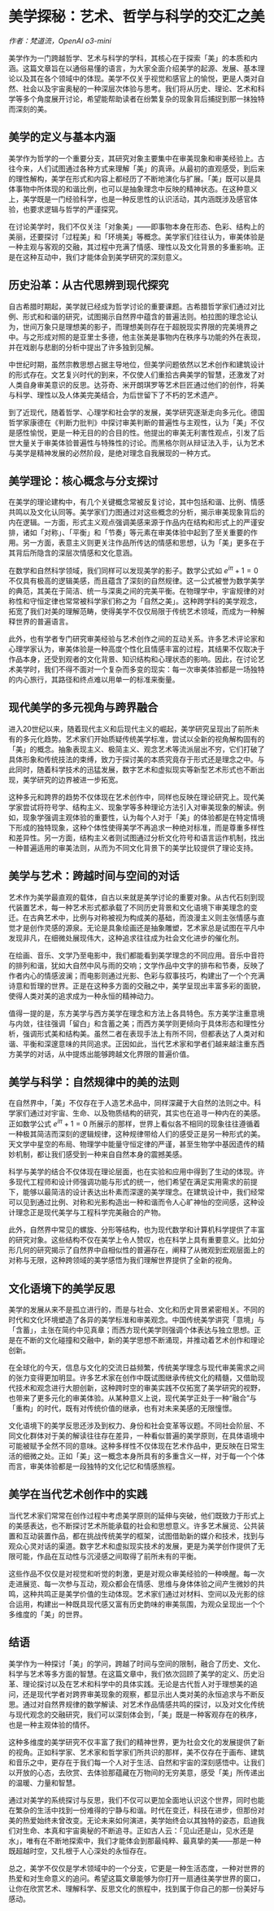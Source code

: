 # 美学探秘：艺术、哲学与科学的交汇之美

*作者：梵道流，OpenAI o3-mini*

美学作为一门跨越哲学、艺术与科学的学科，其核心在于探索「美」的本质和内涵。这篇文章旨在以通俗易懂的语言，为大家全面介绍美学的起源、发展、基本理论以及其在各个领域中的体现。美学不仅关乎视觉和感官上的愉悦，更是人类对自然、社会以及宇宙奥秘的一种深层次体验与思考。我们将从历史、理论、艺术和科学等多个角度展开讨论，希望能帮助读者在纷繁复杂的现象背后捕捉到那一抹独特而深刻的美。

## 美学的定义与基本内涵

美学作为哲学的一个重要分支，其研究对象主要集中在审美现象和审美经验上。古往今来，人们试图通过各种方式来理解「美」的真谛。从最初的直观感受，到后来的理性解构，美学在形式和内容上都经历了不断地演化与扩展。「美」既可以是具体事物中所体现的和谐比例，也可以是抽象理念中反映的精神状态。在这种意义上，美学既是一门经验科学，也是一种反思性的认识活动，其内涵既涉及感官体验，也要求逻辑与哲学的严谨探究。

在讨论美学时，我们不仅关注「对象美」——即事物本身在形态、色彩、结构上的美丽，还要探讨「过程美」和「环境美」等概念。美学家们往往认为，审美体验是一种主观与客观的交融，其过程中充满了情感、理性以及文化背景的多重影响。正是在这种互动中，我们才能体会到美学研究的深刻意义。

## 历史沿革：从古代思辨到现代探究

自古希腊时期起，美学就已经成为哲学讨论的重要课题。古希腊哲学家们通过对比例、形式和和谐的研究，试图揭示自然界中蕴含的普遍法则。柏拉图的理念论认为，世间万象只是理想美的影子，而理想美则存在于超脱现实界限的完美境界之中。与之形成对照的是亚里士多德，他主张美是事物内在秩序与功能的外在表现，并在戏剧与悲剧的分析中提出了许多独到见解。

中世纪时期，虽然宗教思想占据主导地位，但美学问题依然以艺术创作和建筑设计的形式存在。文艺复兴时代的到来，不仅使人们重拾古典美学的智慧，还激发了对人类自身审美意识的反思。达芬奇、米开朗琪罗等艺术巨匠通过他们的创作，将美与科学、理性以及人体美完美结合，为后世留下了不朽的艺术遗产。

到了近现代，随着哲学、心理学和社会学的发展，美学研究逐渐走向多元化。德国哲学家康德在《判断力批判》中探讨审美判断的普遍性与主观性，认为「美」不仅是感性愉悦，更是一种无目的的合目的性。他提出的审美无利害性观点，引发了后世大量关于审美体验普遍性与特殊性的讨论。而黑格尔则从辩证法入手，认为艺术与美学是精神发展的必然阶段，是绝对理念自我展现的一种方式。

## 美学理论：核心概念与分支探讨

在美学的理论建构中，有几个关键概念常被反复讨论，其中包括和谐、比例、情感共鸣以及文化认同等。美学家们力图通过对这些概念的分析，揭示审美现象背后的内在逻辑。一方面，形式主义观点强调美感来源于作品内在结构和形式上的严谨安排，诸如「对称」、「平衡」和「节奏」等元素在审美体验中起到了至关重要的作用。另一方面，表意主义则更关注作品所传达的情感和思想，认为「美」更多在于其背后所隐含的深层次情感和文化意涵。

在数学和自然科学领域，我们同样可以发现美学的影子。数学公式如 $e^{i\pi} + 1 = 0$ 不仅具有极高的逻辑美感，而且蕴含了深刻的自然规律。这一公式被誉为数学美学的典范，其美在于简洁、统一与深奥之间的完美平衡。在物理学中，宇宙规律的对称性和守恒定律也常常被科学家们称之为「自然之美」。这种跨学科的美学观念，拓宽了我们对美的理解范畴，使得美学不仅仅局限于传统艺术领域，而成为一种解释世界的普遍语言。

此外，也有学者专门研究审美经验与艺术创作之间的互动关系。许多艺术评论家和心理学家认为，审美体验是一种高度个性化且情感丰富的过程，其结果不仅取决于作品本身，还受到观者的文化背景、知识结构和心理状态的影响。因此，在讨论艺术美学时，我们不得不面对一个复杂而多变的现实：每一次审美体验都是一场独特的内心旅行，其路径和终点难以用单一的标准来衡量。

## 现代美学的多元视角与跨界融合

进入20世纪以来，随着现代主义和后现代主义的崛起，美学研究呈现出了前所未有的多元化趋势。艺术家们开始质疑传统美学标准，尝试以全新的视角解构固有的「美」的概念。抽象表现主义、极简主义、观念艺术等流派层出不穷，它们打破了具体形象和传统技法的束缚，致力于探讨美的本质究竟存于形式还是理念之中。与此同时，随着科学技术的迅猛发展，数字艺术和虚拟现实等新型艺术形式也不断出现，美学研究的边界被进一步拓宽。

这种多元和跨界的趋势不仅体现在艺术创作中，同样也反映在理论研究上。现代美学家尝试将符号学、结构主义、现象学等多种理论方法引入对审美现象的解读。例如，现象学强调主观体验的重要性，认为每个人对于「美」的体验都是在特定情境下形成的独特现象，这种个体性使得美学不再追求一种绝对标准，而是尊重多样性和差异性。另一方面，结构主义者则试图通过分析文化符号和语言运作机制，找出一种普遍适用的审美法则，从而为不同文化背景下的美学比较提供了理论支持。

## 美学与艺术：跨越时间与空间的对话

艺术作为美学最直观的载体，自古以来就是美学讨论的重要对象。从古代石刻到现代装置艺术，每一种艺术形式都承载了不同历史背景和文化语境下审美理念的变迁。在古典艺术中，比例与对称被视为构成美的基础，而浪漫主义则主张情感与直觉才是创作灵感的源泉。无论是具象绘画还是抽象雕塑，艺术家总是试图在平凡中发现非凡，在细微处展现伟大，这种追求往往成为社会文化进步的催化剂。

在绘画、音乐、文学乃至电影中，我们都能看到美学理念的不同应用。音乐中音符的排列和谐，犹如大自然中风与雨的交响；文学作品中文字的排布和节奏，反映了作者内心的情感波澜；而电影则通过光影、色彩与叙事技巧，构建出了一个个充满诗意和哲理的世界。正是在这种多方面的交融之中，美学呈现出丰富多彩的面貌，使得人类对美的追求成为一种永恒的精神动力。

值得一提的是，东方美学与西方美学在理念和方法上各具特色。东方美学注重意境与内敛，往往强调「留白」和含蓄之美；而西方美学则更倾向于具体形态和理性分析，强调形式美和结构美。虽然二者在表现手法上有所不同，但都表达了人类对和谐、平衡和深邃意味的共同追求。正因如此，当代艺术家和学者们越来越注重东西方美学的对话，从中提炼出能够跨越文化界限的普遍价值。

## 美学与科学：自然规律中的美的法则

在自然界中，「美」不仅存在于人造艺术品中，同样深藏于大自然的法则之中。科学家们通过对宇宙、生命、以及物质结构的研究，其实也在追寻一种内在的美感。正如数学公式 $e^{i\pi} + 1 = 0$ 所展示的那样，世界上看似各不相同的现象往往遵循着一种极其简洁而深刻的逻辑规律，这种规律带给人们的感受正是另一种形式的美。天文学中星空的布局、物理学中能量守恒定律的严谨，甚至生物学中基因遗传的精妙机制，都让我们感受到一种来自自然本身的震撼美感。

科学与美学的结合不仅体现在理论层面，也在实验和应用中得到了生动的体现。许多现代工程师和设计师强调功能与形式的统一，他们希望在满足实用需求的前提下，能够以最简洁的设计表达出朴素而深邃的美学理念。在建筑设计中，我们经常可以见到通过比例、对称和光影构造出一种和谐而令人心旷神怡的空间感，这种设计理念正是现代美学与工程科学完美融合的产物。

此外，自然界中常见的螺旋、分形等结构，也为现代数学和计算机科学提供了丰富的研究对象。这些结构不仅在美学上令人赞叹，也在科学上具有重要意义。比如分形几何的研究揭示了自然界中自相似性的普遍存在，阐释了从微观到宏观层面上的对称与无限，这种跨领域的美学感悟为我们理解世界提供了全新的视角。

## 文化语境下的美学反思

美学的发展从来不是孤立进行的，而是与社会、文化和历史背景紧密相关。不同的时代和文化环境塑造了各异的美学标准和审美观念。中国传统美学讲究「意境」与「含蓄」，主张在简约中见真章；而西方现代美学则强调个体表达与独立思想。正是在不断的文化碰撞和交融中，新的美学思想不断涌现，并推动着艺术创作和理论创新。

在全球化的今天，信息与文化的交流日益频繁，传统美学理念与现代审美需求之间的张力变得更加明显。许多艺术家在创作中既试图继承传统文化的精髓，又借助现代技术和观念进行大胆创新，这种跨时空的审美实践不仅拓宽了美学研究的视野，也带来了更多元化的审美体验。从某种意义上说，现代美学正处于一种“融合”与「重构」的时代，既有对传统价值的继承，也有对未来美感的无限憧憬。

文化语境下的美学反思还涉及到权力、身份和社会变革等议题。不同社会阶层、不同文化群体对于美的解读往往存在差异，一种看似普遍的美学原则，在具体语境中可能被赋予全然不同的意味。这种多样性不仅体现在艺术作品中，更反映在日常生活的细微之处。正如「美」这一概念本身所具有的多重含义一样，对于每一个个体而言，审美体验都是一段独特的文化记忆和情感旅程。

## 美学在当代艺术创作中的实践

当代艺术家们常常在创作过程中考虑美学原则的延伸与突破，他们既致力于形式上的美感表达，也不断探讨艺术所能承载的社会和思想意义。许多艺术展览、公共装置和互动装置作品，都在挑战传统美学的框架，试图借助新的媒介和技术，找到与观众心灵对话的渠道。数字艺术和虚拟现实技术的发展，更是为美学创作提供了无限可能，作品在互动性与沉浸感之间取得了前所未有的平衡。

这些作品不仅仅是对视觉和听觉的刺激，更是对观众审美经验的一种唤醒。每一次走进展览、每一次参与互动，观众都会在情感、思维与身体体验之间产生微妙的共鸣，这种共鸣正是美学价值的生动体现。艺术家们通过对材料、空间以及光影的综合运用，构建出一种既具现代感又富有历史韵味的审美氛围，为观众呈现出一个个多维度的「美」的世界。

## 结语

美学作为一种探讨「美」的学问，跨越了时间与空间的限制，融合了历史、文化、科学与艺术等多方面的智慧。在这篇文章中，我们依次回顾了美学的定义、历史沿革、理论探讨以及在艺术和科学中的具体实践。无论是古代哲人对于理想美的追问，还是现代学者对跨界审美现象的观察，都显示出人类对美的永恒追求与不断反思。通过对自然界规律的数学解读、对艺术作品情感共鸣的探讨，以及对文化传统与现代观念的交融研究，我们可以深刻体会到，「美」既是一种客观存在的秩序，也是一种主观体验的情怀。

这种多维度的美学研究不仅丰富了我们的精神世界，更为社会文化的发展提供了新的视角。正如科学家、艺术家和哲学家们所共识的那样，美不仅存在于画布、建筑和音乐之中，更存在于我们每一个人对于生活、自然和宇宙的深刻感悟中。让我们以开放的心态，去欣赏、去体验那蕴藏在万物间的无穷美意，感受「美」所传递出的温暖、力量和智慧。

通过对美学的系统探讨与反思，我们不仅可以更加全面地认识这个世界，同时也能在繁杂的生活中找到一份难得的宁静与和谐。时代在变迁，科技在进步，但那份对美的热爱始终未曾改变。无论未来如何演进，美学始终会以其独特的姿态，启迪我们对生命、本真和宇宙奥秘的不断追寻。正如古人云：「见山还是山，见水还是水」，唯有在不断地探索中，我们才能体会到那最纯粹、最真挚的美——那是一种既超越时空，又扎根于人心深处的永恒存在。

总之，美学不仅仅是学术领域中的一个分支，它更是一种生活态度，一种对世界的热爱和对生命意义的追问。希望这篇文章能够为你打开一扇通往美学世界的窗口，让你在欣赏艺术、理解科学、反思文化的旅程中，找到属于你自己的那一份美好与感动。